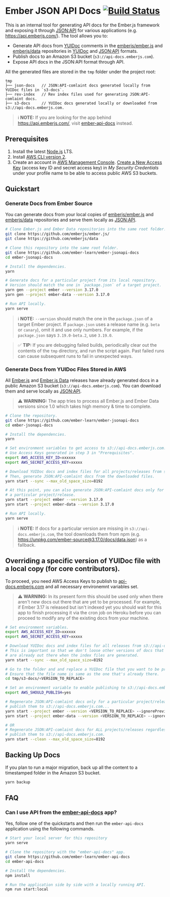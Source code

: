 # Ember JSON API Docs [![Build Status](https://travis-ci.org/ember-learn/ember-jsonapi-docs.svg?branch=master)](https://travis-ci.org/ember-learn/ember-jsonapi-docs)

This is an internal tool for generating API docs for the Ember.js framework and exposing it through [JSON:API](http://jsonapi.org/) for various applications (e.g. https://api.emberjs.com/). The tool allows you to:

- Generate API docs from [YUIDoc](http://yui.github.io/yuidoc/syntax/index.html) comments in the [emberjs/ember.js](https://github.com/emberjs/ember.js/) and [emberjs/data](https://github.com/emberjs/data) repositories in [YUIDoc](http://yui.github.io/yuidoc/) and [JSON:API](http://jsonapi.org/) formats.
- Publish docs to an Amazon S3 bucket (`s3://api-docs.emberjs.com`).
- Expose API docs in the JSON:API format through API.

All the generated files are stored in the `tmp` folder under the project root:

```
tmp
├── json-docs   // JSON:API-comlaint docs generated locally from YUIDoc files in `s3-docs`.
├── rev-index   // Rev index files used for generating JSON:API-comlaint docs.
├── s3-docs     // YUIDoc docs generated locally or downloaded from s3://api-docs.emberjs.com.
```

> ℹ️ **NOTE:** If you are looking for the app behind https://api.emberjs.com/, visit [ember-api-docs](https://github.com/ember-learn/ember-api-docs) instead.

## Prerequisites

1. Install the latest [Node.js](https://nodejs.org/) LTS.
2. Install [AWS CLI version 2](https://docs.aws.amazon.com/cli/latest/userguide/cli-chap-install.html).
3. Create an account in [AWS Management Console](https://console.aws.amazon.com). [Create a New Access Key](https://docs.aws.amazon.com/general/latest/gr/managing-aws-access-keys.html) (access key ID and secret access key) in *My Security Credentials* under your profile name to be able to access public AWS S3 buckets.

## Quickstart

### Generate Docs from Ember Source

You can generate docs from your local copies of [emberjs/ember.js](https://github.com/emberjs/ember.js/) and [emberjs/data](https://github.com/emberjs/data) repositories and serve them locally as [JSON:API](http://jsonapi.org/).

```bash
# Clone Ember.js and Ember Data repositories into the same root folder.
git clone https://github.com/emberjs/ember.js/
git clone https://github.com/emberjs/data

# Clone this repository into the same root folder.
git clone https://github.com/ember-learn/ember-jsonapi-docs
cd ember-jsonapi-docs

# Install the dependencies.
yarn

# Generate docs for a particular project from its local repository.
# Version should match the one in `package.json` of a target project.
yarn gen --project ember --version 3.17.0
yarn gen --project ember-data --version 3.17.0

# Run API locally.
yarn serve
```

> ℹ️ **NOTE:** `--version` should match the one in the `package.json` of a target Ember project. If `package.json` uses a release name (e.g. `beta` or `canary`), omit it and use only numbers. For example, if the `package.json` says `3.19.0-beta.2`, use `3.19.0`.

> ✅ **TIP:** If you are debugging failed builds, periodically clear out the contents of the `tmp` directory, and run the script again. Past failed runs can cause subsequent runs to fail in unexpected ways.

### Generate Docs from YUIDoc Files Stored in AWS

All [Ember.js](https://github.com/emberjs/ember.js/) and [Ember.js Data](https://github.com/emberjs/data) releases have already generated docs in a public Amazon S3 bucket (`s3://api-docs.emberjs.com`). You can download them and serve locally as [JSON:API](http://jsonapi.org/).

> ⚠️ **WARNING:** The app tries to process all Ember.js and Ember Data versions since 1.0 which takes high memory & time to complete.

```bash
# Clone the repository.
git clone https://github.com/ember-learn/ember-jsonapi-docs
cd ember-jsonapi-docs

# Install the dependencies.
yarn

# Set environment variables to get access to s3://api-docs.emberjs.com.
# Use Access Keys generated in step 3 in "Prerequisites".
export AWS_ACCESS_KEY_ID=xxxxxx
export AWS_SECRET_ACCESS_KEY=xxxxx

# Download YUIDoc docs and index files for all projects/releases from s3://api-docs.emberjs.com.
# Then, generate JSON:API-comlaint docs from the downloaded files.
yarn start --sync --max_old_space_size=8192

# At this point, you can also generate JSON:API-comlaint docs only for 
# a particular project/release.
yarn start --project ember --version 3.17.0
yarn start --project ember-data --version 3.17.0

# Run API locally.
yarn serve
```

> ℹ️ **NOTE:** If docs for a particular version are missing in `s3://api-docs.emberjs.com`, the tool downloads them from npm (e.g. https://unpkg.com/ember-source@3.17.0/docs/data.json) as a fallback.

## Overriding a specific version of YUIDoc file with a local copy (for core contributors).

To proceed, you need AWS Access Keys to publish to [api-docs.emberjs.com](http://api-docs.emberjs.com/) and all necessary environemnt variables set.

> ⚠️ **WARNING:** In its present form this should be used only when there aren't new docs out there that are yet to be processed. For example, if Ember 3.17 is released but isn't indexed yet you should wait for this app to finish processing it via the cron job on Heroku before you can proceed to modify any of the existing docs from your machine.

```bash
# Set environment variables.
export AWS_ACCESS_KEY_ID=xxxxxx
export AWS_SECRET_ACCESS_KEY=xxxxx

# Download YUIDoc docs and index files for all releases from s3://api-docs.emberjs.com.
# This is important so that we don't loose other versions of docs that 
# are already out there when the index files are generated.
yarn start --sync --max_old_space_size=8192

# Go to the folder and and replace a YUIDoc file that you want to be processed.
# Ensure that the file name is same as the one that's already there.
cd tmp/s3-docs/<VERSION_TO_REPLACE>

# Set an environment variable to enable publishing to s3://api-docs.emberjs.com.
export AWS_SHOULD_PUBLISH=yes

# Regenerate JSON:API-comlaint docs only for a particular project/release and 
# publish them to s3://api-docs.emberjs.com...
yarn start --project ember --version <VERSION_TO_REPLACE> --ignorePreviouslyIndexedDoc
yarn start --project ember-data --version <VERSION_TO_REPLACE> --ignorePreviouslyIndexedDoc

# OR
# Regenerate JSON:API-comlaint docs for ALL projects/releases regardless of indexed version and 
# publish them to s3://api-docs.emberjs.com.
yarn start --clean --max_old_space_size=8192
```

## Backing Up Docs

If you plan to run a major migration, back up all the content to a timestamped folder in the Amazon S3 bucket.

```bash
yarn backup
```

## FAQ

### Can I use API from the [ember-api-docs](https://github.com/ember-learn/ember-api-docs) app?

Yes, follow one of the quickstarts and then run the `ember-api-docs` application using the following commands.

```bash
# Start your local server for this repository
yarn serve

# Clone the repository with the "ember-api-docs" app.
git clone https://github.com/ember-learn/ember-api-docs
cd ember-api-docs

# Install the dependencies.
npm install

# Run the application side by side with a locally running API.
npm run start:local
```
